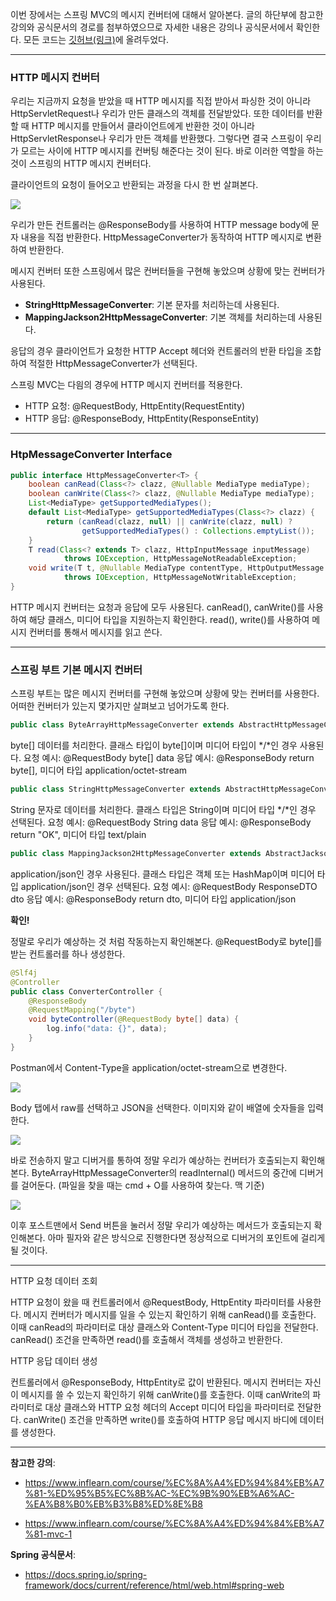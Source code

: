 이번 장에서는 스프링 MVC의 메시지 컨버터에 대해서 알아본다.
글의 하단부에 참고한 강의와 공식문서의 경로를 첨부하였으므로 자세한 내용은 강의나 공식문서에서 확인한다.
모든 코드는 [깃허브(링크)](https://github.com/roy-zz/mvc)에 올려두었다.

---

### HTTP 메시지 컨버터

우리는 지금까지 요청을 받았을 때 HTTP 메시지를 직접 받아서 파싱한 것이 아니라 HttpServletRequest나 우리가 만든 클래스의 객체를 전달받았다.
또한 데이터를 반환할 때 HTTP 메시지를 만들어서 클라이언트에게 반환한 것이 아니라 HttpServletResponse나 우리가 만든 객체를 반환했다.
그렇다면 결국 스프링이 우리가 모르는 사이에 HTTP 메시지를 컨버팅 해준다는 것이 된다.
바로 이러한 역할을 하는 것이 스프링의 HTTP 메시지 컨버터다.

클라이언트의 요청이 들어오고 반환되는 과정을 다시 한 번 살펴본다.

![](image/request-flow.png)

우리가 만든 컨트롤러는 @ResponseBody를 사용하여 HTTP message body에 문자 내용을 직접 반환한다.
HttpMessageConverter가 동작하여 HTTP 메시지로 변환하여 반환한다.

메시지 컨버터 또한 스프링에서 많은 컨버터들을 구현해 놓았으며 상황에 맞는 컨버터가 사용된다.

- **StringHttpMessageConverter**: 기본 문자를 처리하는데 사용된다.
- **MappingJackson2HttpMessageConverter**: 기본 객체를 처리하는데 사용된다.

응답의 경우 클라이언트가 요청한 HTTP Accept 헤더와 컨트롤러의 반환 타입을 조합하여 적절한 HttpMessageConverter가 선택된다.

스프링 MVC는 다읨의 경우에 HTTP 메시지 컨버터를 적용한다.

- HTTP 요청: @RequestBody, HttpEntity(RequestEntity)
- HTTP 응답: @ResponseBody, HttpEntity(ResponseEntity)

---

### HtpMessageConverter Interface

```java
public interface HttpMessageConverter<T> {
	boolean canRead(Class<?> clazz, @Nullable MediaType mediaType);
	boolean canWrite(Class<?> clazz, @Nullable MediaType mediaType);
	List<MediaType> getSupportedMediaTypes();
	default List<MediaType> getSupportedMediaTypes(Class<?> clazz) {
		return (canRead(clazz, null) || canWrite(clazz, null) ?
				getSupportedMediaTypes() : Collections.emptyList());
	}
	T read(Class<? extends T> clazz, HttpInputMessage inputMessage)
			throws IOException, HttpMessageNotReadableException;
	void write(T t, @Nullable MediaType contentType, HttpOutputMessage outputMessage)
			throws IOException, HttpMessageNotWritableException;
}
```

HTTP 메시지 컨버터는 요청과 응답에 모두 사용된다.
canRead(), canWrite()를 사용하여 해당 클래스, 미디어 타입을 지원하는지 확인한다.
read(), write()를 사용하여 메시지 컨버터를 통해서 메시지를 읽고 쓴다.

---

### 스프링 부트 기본 메시지 컨버터

스프링 부트는 많은 메시지 컨버터를 구현해 놓았으며 상황에 맞는 컨버터를 사용한다.
어떠한 컨버터가 있는지 몇가지만 살펴보고 넘어가도록 한다.

```java
public class ByteArrayHttpMessageConverter extends AbstractHttpMessageConverter<byte[]> {}
```

byte[] 데이터를 처리한다. 클래스 타입이 byte[]이며 미디어 타입이 */*인 경우 사용된다.
요청 예시: @RequestBody byte[] data
응답 예시: @ResponseBody return byte[], 미디어 타입 application/octet-stream

```java
public class StringHttpMessageConverter extends AbstractHttpMessageConverter<String> {}
```

String 문자로 데이터를 처리한다. 클래스 타입은 String이며 미디어 타입 */*인 경우 선택된다.
요청 예시: @RequestBody String data
응답 예시: @ResponseBody return "OK", 미디어 타입 text/plain

```java
public class MappingJackson2HttpMessageConverter extends AbstractJackson2HttpMessageConverter {}
```

application/json인 경우 사용된다. 클래스 타입은 객체 또는 HashMap이며 미디어 타입 application/json인 경우 선택된다.
요청 예시: @RequestBody ResponseDTO dto
응답 예시: @ResponseBody return dto, 미디어 타입 application/json

**확인!**

정말로 우리가 예상하는 것 처럼 작동하는지 확인해본다.
@RequestBody로 byte[]를 받는 컨트롤러를 하나 생성한다.

```java
@Slf4j
@Controller
public class ConverterController {
    @ResponseBody
    @RequestMapping("/byte")
    void byteController(@RequestBody byte[] data) {
        log.info("data: {}", data);
    }
}
```

Postman에서 Content-Type을 application/octet-stream으로 변경한다.

![](image/postman-content-type.png)

Body 탭에서 raw를 선택하고 JSON을 선택한다.
이미지와 같이 배열에 숫자들을 입력한다.

![](image/postman-raw-json.png)

바로 전송하지 말고 디버거를 통하여 정말 우리가 예상하는 컨버터가 호출되는지 확인해본다.
ByteArrayHttpMessageConverter의 readInternal() 메서드의 중간에 디버거를 걸어둔다.
(파일을 찾을 때는 cmd + O를 사용하여 찾는다. 맥 기준)

![](image/byte-array-converter.png)

이후 포스트맨에서 Send 버튼을 눌러서 정말 우리가 예상하는 메서드가 호출되는지 확인해본다.
아마 필자와 같은 방식으로 진행한다면 정상적으로 디버거의 포인트에 걸리게 될 것이다.

---

HTTP 요청 데이터 조회

HTTP 요청이 왔을 때 컨트롤러에서 @RequestBody, HttpEntity 파라미터를 사용한다.
메시지 컨버터가 메시지를 일을 수 있는지 확인하기 위해 canRead()를 호출한다.
이때 canRead의 파라미터로 대상 클래스와 Content-Type 미디어 타입을 전달한다.
canRead() 조건을 만족하면 read()를 호출해서 객체를 생성하고 반환한다.

HTTP 응답 데이터 생성

컨트롤러에서 @ResponseBody, HttpEntity로 값이 반환된다.
메시지 컨버터는 자신이 메시지를 쓸 수 있는지 확인하기 위해 canWrite()를 호출한다.
이때 canWrite의 파라미터로 대상 클래스와 HTTP 요청 헤더의 Accept 미디어 타입을 파라미터로 전달한다.
canWrite() 조건을 만족하면 write()를 호출하여 HTTP 응답 메시지 바디에 데이터를 생성한다.

---

**참고한 강의**:

- https://www.inflearn.com/course/%EC%8A%A4%ED%94%84%EB%A7%81-%ED%95%B5%EC%8B%AC-%EC%9B%90%EB%A6%AC-%EA%B8%B0%EB%B3%B8%ED%8E%B8

- https://www.inflearn.com/course/%EC%8A%A4%ED%94%84%EB%A7%81-mvc-1

**Spring 공식문서**:

- https://docs.spring.io/spring-framework/docs/current/reference/html/web.html#spring-web